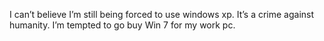 <!--
id: 219345354
link: http://kevinisom.info/post/219345354/i-cant-believe-im-still-being-forced-to-use
slug: i-cant-believe-im-still-being-forced-to-use
date: Thu Oct 22 2009 09:57:48 GMT+1300 (NZDT)
raw: {"blog_name":"kevinisom","id":219345354,"post_url":"http://kevinisom.info/post/219345354/i-cant-believe-im-still-being-forced-to-use","slug":"i-cant-believe-im-still-being-forced-to-use","type":"text","date":"2009-10-21 20:57:48 GMT","timestamp":1256158668,"state":"published","format":"html","reblog_key":"jfHdwCgT","tags":[],"short_url":"http://tmblr.co/Zw68YyD4l7A","highlighted":[],"feed_item":"http://twitter.com/kev_nz/statuses/5050918449","from_feed_id":"650289","note_count":0,"title":null,"body":"<p>I can&#8217;t believe I&#8217;m still being forced to use windows xp. It&#8217;s a crime against humanity. I&#8217;m tempted to go buy Win 7 for my work pc.</p>"}
publish: 2009-10-022
tags: 
title: null
-->


I can’t believe I’m still being forced to use windows xp. It’s a crime
against humanity. I’m tempted to go buy Win 7 for my work pc.


